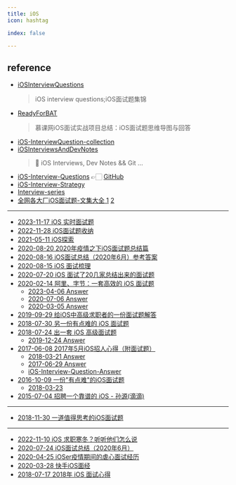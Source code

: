 ```yaml
---
title: iOS
icon: hashtag

index: false

---
```


<!-- more -->

## reference

- [iOSInterviewQuestions](https://github.com/ChenYilong/iOSInterviewQuestions)
    > iOS interview questions;iOS面试题集锦
- [ReadyForBAT](https://github.com/MisterBooo/ReadyForBAT)
    > 慕课网iOS面试实战项目总结：iOS面试题思维导图与回答
- [iOS-InterviewQuestion-collection](https://github.com/liberalisman/iOS-InterviewQuestion-collection)
- [iOSInterviewsAndDevNotes](https://github.com/DevDragonLi/iOSInterviewsAndDevNotes)
    > 🚴 iOS Interviews, Dev Notes && Git ...
- [iOS-Interview-Questions](https://ios.nobady.cn/) 👉🏻 [GitHub](https://github.com/icofans/iOS-Interview-Questions)
- [iOS-Interview-Strategy](https://github.com/iOS-Mayday/iOS-Interview-Strategy)
- [Interview-series](https://github.com/miniLV/Interview-series)
- [全网各大厂iOS面试题-文集大全 1](https://github.com/iOS-Mayday/heji) [2](https://github.com/LGBamboo/iOS-Advanced)

------

- [2023-11-17 iOS 实时面试题](https://juejin.cn/post/7301942327818666024)
- [2022-11-28 iOS面试题收纳](https://juejin.cn/column/7171051591523876895)
- [2021-05-11 iOS探索](https://juejin.cn/column/6960987742238933022)
- [](✅)[2020-08-20 2020年疫情之下iOS面试题总结篇](https://juejin.cn/post/6862898534857834510)
- [2020-08-16 iOS面试总结（2020年6月）参考答案](https://zhangferry.com/2020/08/16/interview_202006_answer/)
- [](✅)[2020-08-15 iOS 面试梳理](https://juejin.cn/post/6860888953638256654)
- [](✅)[2020-07-20 iOS 面试了20几家总结出来的面试题](https://juejin.cn/post/6854573212165111822)
- [](✅)[2020-02-14 阿里、字节：一套高效的 iOS 面试题](https://juejin.cn/post/6844904064937902094)
    * [2023-04-06 Answer](https://juejin.cn/post/7218915344119234616)
    * [2020-07-06 Answer](https://www.sunyazhou.com/tags/ios%E9%9D%A2%E8%AF%95%E9%A2%98/)
    * [2020-03-05 Answer](https://www.cnblogs.com/zbblog/articles/12419312.html)
- [](✅)[2019-09-29 给iOS中高级求职者的一份面试题解答](https://juejin.cn/post/6844903955424608263)
- [](✅)[2018-07-30 另一份有点难的 iOS 面试题](https://juejin.cn/post/6844903647399116813)
- [](✅)[2018-07-24 出一套 iOS 高级面试题](https://juejin.im/post/5b56155e6fb9a04f8b78619b)
    * [2019-12-24 Answer](https://juejin.cn/post/6844904030750130183)
- [](✅)[2017-06-08 2017年5月iOS招人心得（附面试题）](https://juejin.cn/post/6844903480805556238) 
    * [2018-03-21 Answer](https://juejin.cn/post/6844903581254959117)
    * [2017-06-29 Answer](https://zhangferry.com/2017/06/29/interview-question/)
    * [iOS-Interview-Question-Answer](https://github.com/liberalisman/iOS-Interview-Question-Answer)
- [](✅)[2016-10-09 一份"有点难"的iOS面试题](https://zhuanlan.zhihu.com/p/22834934)
    * [2018-03-23](https://www.jianshu.com/p/66977486006e)
- [](✅)[2015-07-04 招聘一个靠谱的 iOS - 孙源(滴滴)](http://blog.sunnyxx.com/2015/07/04/ios-interview)

------

- [2018-11-30 一道值得思考的iOS面试题](https://juejin.cn/post/6844903728311435271)

------

- [2022-11-10 iOS 求职寒冬？听听他们怎么说](https://juejin.cn/post/7164222659528491022)
- [2020-07-24 iOS面试总结（2020年6月）](https://juejin.cn/post/6854573217320402952)
- [2020-04-25 iOSer疫情期间的虐心面试经历](https://juejin.cn/post/6844904137369485325)
- [2020-03-28 快手iOS面经](https://zhangferry.com/2020/03/28/interview_kuaishou/)
- [2018-07-17 2018年 iOS 面试心得](https://juejin.cn/post/6844903639270572046)











